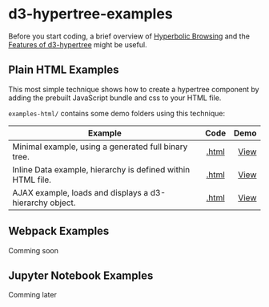 # d3-hypertree-examples

Before you start coding, a brief overview of [Hyperbolic Browsing](https://glouwa.github.io/d3-hypertree-examples/hyperbolictree-slides/) and the [Features of d3-hypertree](https://glouwa.github.io/d3-hypertree-examples/feature-slides/rslidy.html)
might be useful.

## Plain HTML Examples

This most simple technique shows how to create a hypertree component 
by adding the prebuilt JavaScript bundle and css to your HTML file.

`examples-html/` contains some demo folders using this technique:

| Example       | Code          | Demo  |
| ------------- |:-------------:| -----:|
| Minimal example, using a generated full binary tree.      | [.html](https://github.com/glouwa/d3-hypertree-examples/blob/master/examples-html/minimal-generated/index.html)    | [View](https://glouwa.github.io/d3-hypertree-examples/examples-html/minimal-generated/) |
| Inline Data example, hierarchy is defined within HTML file.   | [.html](https://github.com/glouwa/d3-hypertree-examples/blob/master/examples-html/minimal-inlinedata/index.html)   | [View](https://glouwa.github.io/d3-hypertree-examples/examples-html/minimal-inlinedata/) |
| AJAX example, loads and displays a d3-hierarchy object.          | [.html](https://github.com/glouwa/d3-hypertree-examples/blob/master/examples-html/minimal-ajax/index.html)    | [View](https://glouwa.github.io/d3-hypertree-examples/examples-html/minimal-ajax/) |



## Webpack Examples
Comming soon

## Jupyter Notebook Examples
Comming later

